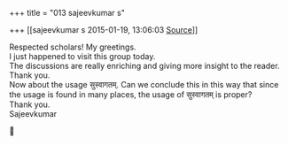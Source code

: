 +++
title = "013 sajeevkumar s"

+++
[[sajeevkumar s	2015-01-19, 13:06:03 [Source](https://groups.google.com/g/samskrita/c/GGUUNKowKVA)]]



Respected scholars! My greetings.  
I just happened to visit this group today.  
The discussions are really enriching and giving more insight to the reader. Thank you.  
Now about the usage सुस्वागतम्. Can we conclude this in this way that since the usage is found in many places, the usage of सुस्वागतम् is proper?  
Thank you.  
Sajeevkumar



